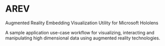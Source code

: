 # AREV
Augmented Reality Embedding Visualization Utility for Microsoft Hololens

A sample application use-case workflow for visualizing, interacting and
manipulating high dimensional data using augmented reality technologies.
 
